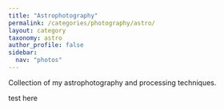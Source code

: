 ```yaml
---
title: "Astrophotography"
permalink: /categories/photography/astro/
layout: category
taxonomy: astro
author_profile: false
sidebar:
  nav: "photos"
---
```


Collection of my astrophotography and processing techniques.

test here
